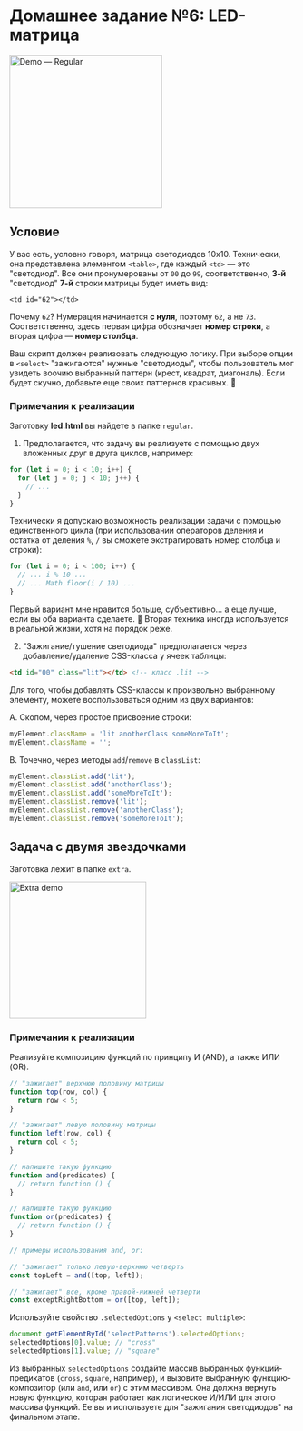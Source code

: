 # Домашнее задание №6: LED-матрица

<img alt="Demo — Regular" width="269" src="https://user-images.githubusercontent.com/1962469/69477104-d8db9900-0dea-11ea-8d1c-9a8f29e84d9f.gif" />

## Условие

У вас есть, условно говоря, матрица светодиодов 10x10.
Технически, она представлена элементом `<table>`, где
каждый `<td>` — это "светодиод". Все они пронумерованы
от `00` до `99`, соответственно, **3-й** "светодиод" **7-й**
строки матрицы будет иметь вид:

```
<td id="62"></td>
```

Почему `62`? Нумерация начинается **с нуля**, поэтому `62`,
а не `73`. Соответственно, здесь первая цифра обозначает
**номер строки**, а вторая цифра — **номер столбца**.

Ваш скрипт должен реализовать следующую логику. При выборе
опции в `<select>` "зажигаются" нужные "светодиоды", чтобы
пользователь мог увидеть воочию выбранный паттерн (крест,
квадрат, диагональ). Если будет скучно, добавьте еще своих
паттернов красивых. :slightly_smiling_face:

### Примечания к реализации

Заготовку **led.html** вы найдете в папке `regular`.

1. Предполагается, что задачу вы реализуете с помощью двух
вложенных друг в друга циклов, например:

```js
for (let i = 0; i < 10; i++) {
  for (let j = 0; j < 10; j++) {
    // ...
  }
}
```

Технически я допускаю возможность реализации задачи с помощью
единственного цикла (при использовании операторов деления и
остатка от деления `%`, `/` вы сможете экстрагировать номер
столбца и строки):

```js
for (let i = 0; i < 100; i++) {
  // ... i % 10 ...
  // ... Math.floor(i / 10) ...
}
```

Первый вариант мне нравится больше, субъективно... а еще
лучше, если вы оба варианта сделаете. :slightly_smiling_face:
Вторая техника иногда используется в реальной жизни, хотя
на порядок реже.

2. "Зажигание/тушение светодиода" предполагается через
добавление/удаление CSS-класса у ячеек таблицы:

```html
<td id="00" class="lit"></td> <!-- класс .lit -->
```

Для того, чтобы добавлять CSS-классы к произвольно выбранному
элементу, можете воспользоваться одним из двух вариантов:

A. Скопом, через простое присвоение строки:

```js
myElement.className = 'lit anotherClass someMoreToIt';
myElement.className = '';
```

B. Точечно, через методы `add`/`remove` в `classList`:

```js
myElement.classList.add('lit');
myElement.classList.add('anotherClass');
myElement.classList.add('someMoreToIt');
myElement.classList.remove('lit');
myElement.classList.remove('anotherClass');
myElement.classList.remove('someMoreToIt');

```

## Задача с двумя звездочками

Заготовка лежит в папке `extra`.

<img src="https://user-images.githubusercontent.com/1962469/69477074-80a49700-0dea-11ea-80ff-926290497baa.gif" alt="Extra demo" width=241>

### Примечания к реализации

Реализуйте композицию функций по принципу И (AND), а также ИЛИ (OR).

```js
// "зажигает" верхнюю половину матрицы
function top(row, col) {
  return row < 5;
}

// "зажигает" левую половину матрицы
function left(row, col) {
  return col < 5;
}

// напишите такую функцию
function and(predicates) {
  // return function () {
}

// напишите такую функцию
function or(predicates) {
  // return function () {
}

// примеры использования and, or:

// "зажигает" только левую-верхнюю четверть
const topLeft = and([top, left]);

// "зажигает" все, кроме правой-нижней четверти
const exceptRightBottom = or([top, left]);
```

Используйте свойство `.selectedOptions` у `<select multiple>`:

```js
document.getElementById('selectPatterns').selectedOptions;
selectedOptions[0].value; // "cross"
selectedOptions[1].value; // "square"
```

Из выбранных `selectedOptions` создайте массив выбранных функций-предикатов
(`cross`, `square`, например), и вызовите выбранную функцию-композитор
(или `and`, или `or`) с этим массивом. Она должна вернуть новую функцию,
которая работает как логическое И/ИЛИ для этого массива функций. Ее
вы и используете для "зажигания светодиодов" на финальном этапе.
